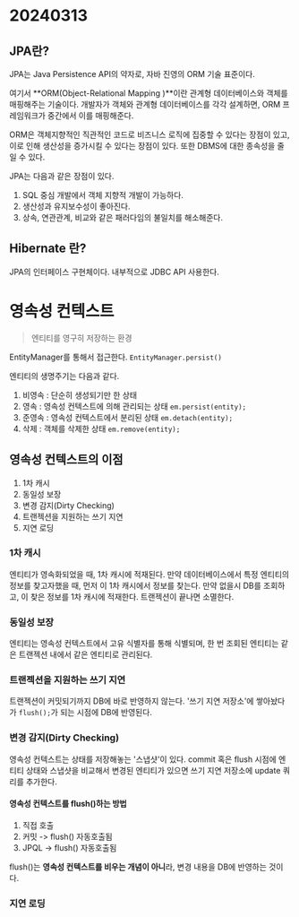 # 20240313

## JPA란?

JPA는 Java Persistence API의 약자로, 자바 진영의 ORM 기술 표준이다.

여기서 **ORM(Object-Relational Mapping )**이란 관계형 데이터베이스와 객체를 매핑해주는 기술이다. 
개발자가 객체와 관계형 데이터베이스를 각각 설계하면, ORM 프레임워크가 중간에서 이를 매핑해준다.

ORM은 객체지향적인 직관적인 코드로 비즈니스 로직에 집중할 수 있다는 장점이 있고, 이로 인해 생산성을 증가시킬 수 있다는 장점이 있다. 
또한 DBMS에 대한 종속성을 줄일 수 있다.

JPA는 다음과 같은 장점이 있다. 
1. SQL 중심 개발에서 객체 지향적 개발이 가능하다. 
2. 생산성과 유지보수성이 좋아진다. 
3. 상속, 연관관계, 비교와 같은 패러다임의 불일치를 해소해준다.

## Hibernate 란?
JPA의 인터페이스 구현체이다. 내부적으로 JDBC API 사용한다.

# 영속성 컨텍스트 

> 엔티티를 영구히 저장하는 환경

EntityManager를 통해서 접근한다. 
`EntityManager.persist()`

엔티티의 생명주기는 다음과 같다.

1. 비영속 : 단순히 생성되기만 한 상태
2. 영속 : 영속성 컨텍스트에 의해 관리되는 상태 `em.persist(entity);`
3. 준영속 : 영속성 컨텍스트에서 분리된 상태 `em.detach(entity);`
4. 삭제 : 객체를 삭제한 상태 `em.remove(entity);`

## 영속성 컨텍스트의 이점

1. 1차 캐시
2. 동일성 보장
3. 변경 감지(Dirty Checking)
4. 트랜젝션을 지원하는 쓰기 지연
5. 지연 로딩

### 1차 캐시

엔티티가 영속화되었을 때, 1차 캐시에 적재된다. 
만약 데이터베이스에서 특정 엔티티의 정보를 찾고자했을 때, 먼저 이 1차 캐시에서 정보를 찾는다.
만약 없을시 DB를 조회하고, 이 찾은 정보를 1차 캐시에 적재한다.
트랜젝션이 끝나면 소멸한다.

### 동일성 보장

엔티티는 영속성 컨텍스트에서 고유 식별자를 통해 식별되며, 한 번 조회된 엔티티는 같은 트랜젝션 내에서 같은 엔티티로 관리된다.

### 트랜젝션을 지원하는 쓰기 지연

트랜젝션이 커밋되기까지 DB에 바로 반영하지 않는다. '쓰기 지연 저장소'에 쌓아놨다가 `flush();`가 되는 시점에 DB에 반영된다.

### 변경 감지(Dirty Checking)

영속성 컨텍스트는 상태를 저장해놓는 '스냅샷'이 있다. commit 혹은 flush 시점에 엔티티 상태와 스냅샷을 비교해서 변경된 엔티티가 있으면 쓰기 지연 저장소에 update 쿼리를 추가한다.

#### 영속성 컨텍스트를 flush()하는 방법

1. 직접 호출
2. 커밋 -> flush() 자동호출됨
3. JPQL -> flush() 자동호출됨

flush()는 **영속성 컨텍스트를 비우는 개념이 아니**라, 변경 내용을 DB에 반영하는 것이다. 

### 지연 로딩











